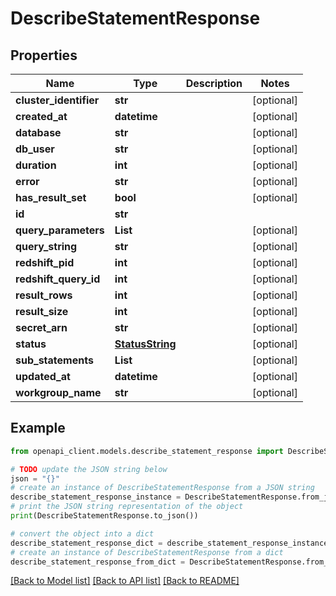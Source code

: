 # DescribeStatementResponse


## Properties

Name | Type | Description | Notes
------------ | ------------- | ------------- | -------------
**cluster_identifier** | **str** |  | [optional] 
**created_at** | **datetime** |  | [optional] 
**database** | **str** |  | [optional] 
**db_user** | **str** |  | [optional] 
**duration** | **int** |  | [optional] 
**error** | **str** |  | [optional] 
**has_result_set** | **bool** |  | [optional] 
**id** | **str** |  | 
**query_parameters** | **List** |  | [optional] 
**query_string** | **str** |  | [optional] 
**redshift_pid** | **int** |  | [optional] 
**redshift_query_id** | **int** |  | [optional] 
**result_rows** | **int** |  | [optional] 
**result_size** | **int** |  | [optional] 
**secret_arn** | **str** |  | [optional] 
**status** | [**StatusString**](StatusString.md) |  | [optional] 
**sub_statements** | **List** |  | [optional] 
**updated_at** | **datetime** |  | [optional] 
**workgroup_name** | **str** |  | [optional] 

## Example

```python
from openapi_client.models.describe_statement_response import DescribeStatementResponse

# TODO update the JSON string below
json = "{}"
# create an instance of DescribeStatementResponse from a JSON string
describe_statement_response_instance = DescribeStatementResponse.from_json(json)
# print the JSON string representation of the object
print(DescribeStatementResponse.to_json())

# convert the object into a dict
describe_statement_response_dict = describe_statement_response_instance.to_dict()
# create an instance of DescribeStatementResponse from a dict
describe_statement_response_from_dict = DescribeStatementResponse.from_dict(describe_statement_response_dict)
```
[[Back to Model list]](../README.md#documentation-for-models) [[Back to API list]](../README.md#documentation-for-api-endpoints) [[Back to README]](../README.md)


